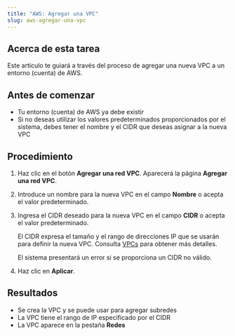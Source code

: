 ```yaml
---
title: "AWS: Agregar una VPC"
slug: aws-agregar-una-vpc
---
```


## Acerca de esta tarea

Este artículo te guiará a través del proceso de agregar una nueva VPC a un entorno (cuenta) de AWS.

## Antes de comenzar

- Tu entorno (cuenta) de AWS ya debe existir
- Si no deseas utilizar los valores predeterminados proporcionados por el sistema, debes tener el nombre y el CIDR que deseas asignar a la nueva VPC

## Procedimiento

1. Haz clic en el botón **Agregar una red VPC**. Aparecerá la página **Agregar una red VPC**.

2. Introduce un nombre para la nueva VPC en el campo **Nombre** o acepta el valor predeterminado.

3. Ingresa el CIDR deseado para la nueva VPC en el campo **CIDR** o acepta el valor predeterminado.

     El CIDR expresa el tamaño y el rango de direcciones IP que se usarán para definir la nueva VPC. Consulta [VPCs](aws-vpcs.md) para obtener más detalles.

     El sistema presentará un error si se proporciona un CIDR no válido.

4. Haz clic en **Aplicar**.

## Resultados

- Se crea la VPC y se puede usar para agregar subredes
- La VPC tiene el rango de IP especificado por el CIDR
- La VPC aparece en la pestaña **Redes**
